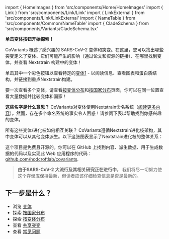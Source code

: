 import { HomeImages } from 'src/components/Home/HomeImages'
import { Link } from 'src/components/Link/Link'
import { LinkExternal } from 'src/components/Link/LinkExternal'
import { NameTable } from 'src/components/Common/NameTable'
import { CladeSchema } from 'src/components/Variants/CladeSchema.tsx'

**单击变体按钮开始探索！**

CoVariants 概述了感兴趣的 SARS-CoV-2 变体和突变。在这里，您可以找出哪些突变定义了变体、它们可能产生的影响（通过论文和资源的链接）、在哪里找到变体，并查看 Nextstrain 构建中的变体！

单击其中一个彩色按钮以查看特定的[变体1](/variants) - 以阅读信息、查看图表和蛋白质结构，并链接到重点Nextstrain构建。

要一次查看多个变体，请查看[按变体分布](/per-variant)和[按国家分布](/per-country)页面，你可以在同一位置查看大量数据并比较变体和国家！

<HomeImages/>

**这些名字是什么意思？**
CoVariants对变体使用Nextstrain命名系统（[阅读更多内容](https://nextstrain.org/blog/2021-01-06-updated-SARS-CoV-2-clade-naming/)）。然而，存在多个命名系统的事实令人困惑！请参阅下表以帮助找到你感兴趣的变体。

<NameTable/>

<!-- The variants featured are currently slightly biased towards circulation in Europe: this is simply a reflection that the primary maintainer (Emma Hodcroft) works mostly with European data. We hope to add more variants from other regions soon! -->

所有这些变体/进化枝如何相互关联？ CoVariants遵循Nextstrain进化枝架构，其中变体可以从其他变体派生。以下这张图表显示了Nextstrain进化枝的整体关系：

<CladeSchema/>

这个项目是免费且开源的。你可以在 GitHub 上找到内容、派生数据、用于生成数据的代码以及实现此 Web 应用程序的代码：[github.com/hodcroftlab/covariants](https://github.com/hodcroftlab/covariants/).

> **由于SARS-CoV-2 大流行及其相关研究正在进行中，** 我们将尽一切努力使这个存储库保持最新，但读者应该仔细检查信息是否是最新的。

## 下一步是什么？

- 浏览 [变体](/variants)
- 探索 [按国家分布](/per-country)
- 探索 [按变体分布](/per-variant)
- 查看 [共享突变](/shared-mutations)
- 查看 [常见问题](/faq)
